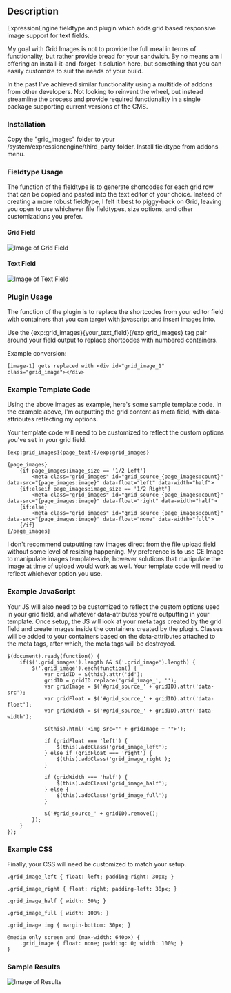 
## Description

ExpressionEngine fieldtype and plugin which adds grid based responsive image support for text fields.

My goal with Grid Images is not to provide the full meal in terms of functionality, but rather provide bread for your sandwich. By no means am I offering an install-it-and-forget-it solution here, but something that you can easily customize to suit the needs of your build.

In the past I've achieved similar functionality using a multitide of addons from other developers. Not looking to reinvent the wheel, but instead streamline the process and provide required functionality in a single package supporting current versions of the CMS.

### Installation

Copy the "grid_images" folder to your /system/expressionengine/third_party folder. Install fieldtype from addons menu.

### Fieldtype Usage

The function of the fieldtype is to generate shortcodes for each grid row that can be copied and pasted into the text editor of your choice. Instead of creating a more robust fieldtype, I felt it best to piggy-back on Grid, leaving you open to use whichever file fieldtypes, size options, and other customizations you prefer.

#### Grid Field

![Image of Grid Field](http://thotbox.ca/grid-images-grid.jpg)

#### Text Field

![Image of Text Field](http://thotbox.ca/grid-images-text.jpg)

### Plugin Usage

The function of the plugin is to replace the shortcodes from your editor field with containers that you can target with javascript and insert images into.

Use the {exp:grid_images}{your_text_field}{/exp:grid_images} tag pair around your field output to replace shortcodes with numbered containers.

Example conversion:

```
[image-1] gets replaced with <div id="grid_image_1" class="grid_image"></div>
```

### Example Template Code

Using the above images as example, here's some sample template code. In the example above, I'm outputting the grid content as meta field, with data-attributes reflecting my options.

Your template code will need to be customized to reflect the custom options you've set in your grid field.

```
{exp:grid_images}{page_text}{/exp:grid_images}

{page_images}
    {if page_images:image_size == '1/2 Left'}
        <meta class="grid_images" id="grid_source_{page_images:count}" data-src="{page_images:image}" data-float="left" data-width="half">
    {if:elseif page_images:image_size == '1/2 Right'}
        <meta class="grid_images" id="grid_source_{page_images:count}" data-src="{page_images:image}" data-float="right" data-width="half">
    {if:else}
        <meta class="grid_images" id="grid_source_{page_images:count}" data-src="{page_images:image}" data-float="none" data-width="full">
    {/if}
{/page_images}
```

I don't recommend outputting raw images direct from the file upload field without some level of resizing happening. My preference is to use CE Image to manipulate images template-side, however solutions that manipulate the image at time of upload would work as well. Your template code will need to reflect whichever option you use.

### Example JavaScript

Your JS will also need to be customized to reflect the custom options used in your grid field, and whatever data-atributes you're outputting in your template. Once setup, the JS will look at your meta tags created by the grid field and create images inside the containers created by the plugin. Classes will be added to your containers based on the data-attributes attached to the meta tags, after which, the meta tags will be destroyed.

```
$(document).ready(function() {
    if($('.grid_images').length && $('.grid_image').length) {
        $('.grid_image').each(function() {
            var gridID = $(this).attr('id');
            gridID = gridID.replace('grid_image_', '');
            var gridImage = $('#grid_source_' + gridID).attr('data-src');
            var gridFloat = $('#grid_source_' + gridID).attr('data-float');
            var gridWidth = $('#grid_source_' + gridID).attr('data-width');

            $(this).html('<img src="' + gridImage + '">');

            if (gridFloat === 'left') {
                $(this).addClass('grid_image_left');
            } else if (gridFloat === 'right') {
                $(this).addClass('grid_image_right');
            }

            if (gridWidth === 'half') {
                $(this).addClass('grid_image_half');
            } else {
                $(this).addClass('grid_image_full');
            }

            $('#grid_source_' + gridID).remove();
        });
    }
});
```

### Example CSS

Finally, your CSS will need be customized to match your setup.

```
.grid_image_left { float: left; padding-right: 30px; }

.grid_image_right { float: right; padding-left: 30px; }

.grid_image_half { width: 50%; }

.grid_image_full { width: 100%; }

.grid_image img { margin-bottom: 30px; }

@media only screen and (max-width: 640px) { 
    .grid_image { float: none; padding: 0; width: 100%; }
}
```

### Sample Results

![Image of Results](http://thotbox.ca/grid-images-output.jpg)